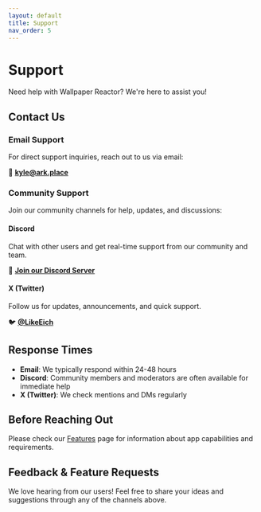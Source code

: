 ```yaml
---
layout: default
title: Support
nav_order: 5
---
```


# Support

Need help with Wallpaper Reactor? We're here to assist you!

## Contact Us

### Email Support
For direct support inquiries, reach out to us via email:

📧 **[kyle@ark.place](mailto:kyle@ark.place)**

### Community Support

Join our community channels for help, updates, and discussions:

#### Discord
Chat with other users and get real-time support from our community and team.

💬 **[Join our Discord Server](https://discord.gg/3MTu59zGH8)**

#### X (Twitter)
Follow us for updates, announcements, and quick support.

🐦 **[@LikeEich](https://x.com/LikeEich)**

## Response Times

- **Email**: We typically respond within 24-48 hours
- **Discord**: Community members and moderators are often available for immediate help
- **X (Twitter)**: We check mentions and DMs regularly

## Before Reaching Out

Please check our [Features](/docs/features/) page for information about app capabilities and requirements.

## Feedback & Feature Requests

We love hearing from our users! Feel free to share your ideas and suggestions through any of the channels above.